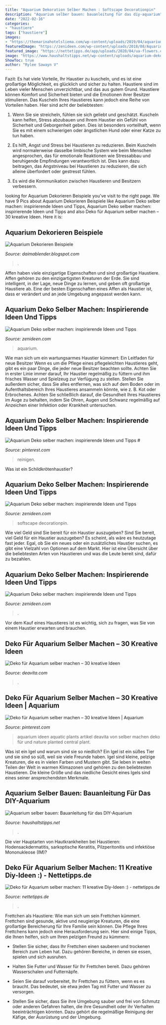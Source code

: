 ```yaml
---
title: "Aquarium Dekoration Selber Machen : Softscape Decorationpin"
description: "Aquarium selber bauen: bauanleitung für das diy-aquarium"
date: "2022-02-16"
categories:
- "haustiere"
tags: ["haustiere"]
images:
- "https://themarinahotelsliema.com/wp-content/uploads/2019/04/aquarium-dekoration-selber-machen.jpg"
featuredImage: "https://zenideen.com/wp-content/uploads/2018/08/Aquarium-originell-dekorieren-600x428.jpg"
featured_image: "https://nettetipps.de/app/uploads/2020/04/ua-flowers.com_-255x255.jpg"
image: "https://www.haushaltstipps.net/wp-content/uploads/aquarium-deko.jpeg"
ShowToc: true
author: "Rylee Sawayn V"
---
```



Fazit: Es hat viele Vorteile, Ihr Haustier zu kuscheln, und es ist eine großartige Möglichkeit, es glücklich und sicher zu halten.
Haustiere sind im Leben vieler Menschen unverzichtbar, und das aus gutem Grund. Haustiere können Komfort und Sicherheit bieten und die Emotionen ihrer Besitzer stimulieren. Das Kuscheln Ihres Haustieres kann jedoch eine Reihe von Vorteilen haben. Hier sind acht der beliebtesten:
1. Wenn Sie sie streicheln, fühlen sie sich geliebt und geschätzt. Kuscheln kann helfen, Stress abzubauen und Ihrem Haustier ein Gefühl von Sicherheit und Geborgenheit geben. Dies ist besonders vorteilhaft, wenn Sie es mit einem schwierigen oder ängstlichen Hund oder einer Katze zu tun haben.

2. Es hilft, Angst und Stress bei Haustieren zu reduzieren. Beim Kuscheln wird normalerweise dasselbe limbische System wie beim Menschen angesprochen, das für emotionale Reaktionen wie Stressabbau und beruhigende Empfindungen verantwortlich ist. Dies kann dazu beitragen, das Angstniveau bei Haustieren zu reduzieren, die sich alleine überfordert oder gestresst fühlen.

3. Es wird die Kommunikation zwischen Haustieren und Besitzern verbessern.

	

		
looking for Aquarium Dekorieren Beispiele you've visit to the right page. We have 9 Pics about Aquarium Dekorieren Beispiele like Aquarium Deko selber machen: inspirierende Ideen und Tipps, Aquarium Deko selber machen: inspirierende Ideen und Tipps and also Deko für Aquarium selber machen – 30 kreative Ideen. Here it is:
		
    
## Aquarium Dekorieren Beispiele

<img loading=lazy src="https://themarinahotelsliema.com/wp-content/uploads/2019/04/aquarium-dekoration-selber-machen.jpg" onerror="this.onerror=null;this.src='https://tse1.mm.bing.net/th?id=OIP.gEFTSQridEqOzDKStUc7LgAAAA&amp;pid=15.1';" alt="Aquarium Dekorieren Beispiele">

_Source: daimablender.blogspot.com_

>. 

	

Affen haben viele einzigartige Eigenschaften und sind großartige Haustiere.
Affen gehören zu den einzigartigsten Kreaturen der Erde. Sie sind intelligent, in der Lage, neue Dinge zu lernen, und geben oft großartige Haustiere ab. Eine der besten Eigenschaften eines Affen als Haustier ist, dass er verändert und an jede Umgebung angepasst werden kann.

    
## Aquarium Deko Selber Machen: Inspirierende Ideen Und Tipps

<img loading=lazy src="https://zenideen.com/wp-content/uploads/2018/08/Aquarium-originell-dekorieren-600x428.jpg" onerror="this.onerror=null;this.src='https://tse2.mm.bing.net/th?id=OIP.OXjMTOUSto_WZLnL3J6E8wHaFS&amp;pid=15.1';" alt="Aquarium Deko selber machen: inspirierende Ideen und Tipps">

_Source: zenideen.com_

>aquarium. 

	

Wie man sich um ein wartungsarmes Haustier kümmert: Ein Leitfaden für neue Besitzer
Wenn es um die Pflege eines pflegeleichten Haustieres geht, gibt es ein paar Dinge, die jeder neue Besitzer beachten sollte. Achten Sie in erster Linie immer darauf, Ihr Haustier regelmäßig zu füttern und ihm frisches Wasser und Spielzeug zur Verfügung zu stellen. Stellen Sie außerdem sicher, dass Sie alles entfernen, was sich auf dem Boden oder im Aufenthaltsbereich Ihres Haustieres ansammeln könnte, wie z. B. Kot oder Erbrochenes. Achten Sie schließlich darauf, die Gesundheit Ihres Haustieres im Auge zu behalten, indem Sie Ohren, Augen und Schwanz regelmäßig auf Anzeichen einer Infektion oder Krankheit untersuchen.

    
## Aquarium Deko Selber Machen: Inspirierende Ideen Und Tipps #

<img loading=lazy src="https://i.pinimg.com/736x/19/0d/6f/190d6f6c6a733c44ce7a0afd8093096a.jpg" onerror="this.onerror=null;this.src='https://tse1.mm.bing.net/th?id=OIP.6HjNyUIvmiIORSUwWp_J1wHaFj&amp;pid=15.1';" alt="Aquarium Deko selber machen: inspirierende Ideen und Tipps #">

_Source: pinterest.com_

>reinigen. 

	

Was ist ein Schildkrötenhaustier?

    
## Aquarium Deko Selber Machen: Inspirierende Ideen Und Tipps

<img loading=lazy src="https://zenideen.com/wp-content/uploads/2018/08/Aquarium-einrichten-Technik-800x599.jpg" onerror="this.onerror=null;this.src='https://tse4.mm.bing.net/th?id=OIP.09qZ7OSHR6AFmQQH9kUJzAHaFi&amp;pid=15.1';" alt="Aquarium Deko selber machen: inspirierende Ideen und Tipps">

_Source: zenideen.com_

>softscape decorationpin. 

	

Wie viel Geld sind Sie bereit für ein Haustier auszugeben?
Sind Sie bereit, viel Geld für ein Haustier auszugeben? Es scheint, als wäre es heutzutage fast jeder. Egal, ob Sie ein neues oder ein zusätzliches Haustier suchen, es gibt eine Vielzahl von Optionen auf dem Markt. Hier ist eine Übersicht über die beliebtesten Arten von Haustieren und was die Leute bereit sind, dafür zu bezahlen.

    
## Aquarium Deko Selber Machen: Inspirierende Ideen Und Tipps

<img loading=lazy src="https://zenideen.com/wp-content/uploads/2018/08/Aquarium-einrichten-viele-Pflanzen-600x459.jpg" onerror="this.onerror=null;this.src='https://tse2.mm.bing.net/th?id=OIP.fmXLquFvuJDH0qJz6SJe7AHaFq&amp;pid=15.1';" alt="Aquarium Deko selber machen: inspirierende Ideen und Tipps">

_Source: zenideen.com_

>. 

	

Vor dem Kauf eines Haustieres ist es wichtig, sich zu fragen, was Sie von einem Haustier erwarten und brauchen.

    
## Deko Für Aquarium Selber Machen – 30 Kreative Ideen

<img loading=lazy src="https://deavita.com/wp-content/uploads/2014/09/deko-fuer-aquarium-bunt-fische-kuenstliche-pflanzen-zweige.png" onerror="this.onerror=null;this.src='https://tse1.mm.bing.net/th?id=OIP.NPFCDI61ZIJmQ8oLdmgIvAHaC_&amp;pid=15.1';" alt="Deko für Aquarium selber machen – 30 kreative Ideen">

_Source: deavita.com_

>. 

	



    
## Deko Für Aquarium Selber Machen – 30 Kreative Ideen | Aquarium

<img loading=lazy src="https://i.pinimg.com/originals/e6/e3/04/e6e304260c5e2e29deeb1769d98acf7f.jpg" onerror="this.onerror=null;this.src='https://tse1.mm.bing.net/th?id=OIP.0SAc4nOD23sNyVMIH3WmRAHaE_&amp;pid=15.1';" alt="Deko für Aquarium selber machen – 30 kreative Ideen | Aquarium">

_Source: pinterest.com_

>aquarium ideen aquatic plants artikel deavita von selber machen deko für und nature planted central plant. 

	

Was ist ein Igel und warum sind sie so niedlich?
Ein Igel ist ein süßes Tier und sie sind so süß, weil sie viele Freunde haben. Igel sind kleine, pelzige Kreaturen, die es in vielen Farben und Mustern gibt. Sie leben in weiten Teilen der Welt in warmen Klimazonen und gehören zu den beliebtesten Haustieren. Die kleine Größe und das niedliche Gesicht eines Igels sind eines seiner ansprechendsten Merkmale.

    
## Aquarium Selber Bauen: Bauanleitung Für Das DIY-Aquarium

<img loading=lazy src="https://www.haushaltstipps.net/wp-content/uploads/aquarium-deko.jpeg" onerror="this.onerror=null;this.src='https://tse1.mm.bing.net/th?id=OIP.btmWjbkS8Ph5mneKJXu_0AAAAA&amp;pid=15.1';" alt="Aquarium selber bauen: Bauanleitung für das DIY-Aquarium">

_Source: haushaltstipps.net_

>. 

	

Die vier Hauptarten von Hautkrankheiten bei Haustieren: Hodensackdermatitis, sarkoptische Keratitis, Pilzperitonitis und infektiöse Mononukleose (IM)?

    
## Deko Für Aquarium Selber Machen: 11 Kreative Diy-Ideen :) - Nettetipps.de

<img loading=lazy src="https://nettetipps.de/app/uploads/2020/04/ua-flowers.com_-255x255.jpg" onerror="this.onerror=null;this.src='https://tse4.mm.bing.net/th?id=OIP.-FuaUSXEsp1Y0ul-cIUX4AAAAA&amp;pid=15.1';" alt="Deko für Aquarium selber machen: 11 kreative Diy-Ideen :) - nettetipps.de">

_Source: nettetipps.de_

>. 

	

Frettchen als Haustiere: Wie man sich um sein Frettchen kümmert.
Frettchen sind gesunde, aktive und neugierige Kreaturen, die eine großartige Bereicherung für Ihre Familie sein können. Die Pflege Ihres Frettchens kann jedoch eine Herausforderung sein. Hier sind einige Tipps, die Ihnen helfen, sich um Ihren pelzigen Freund zu kümmern:
- Stellen Sie sicher, dass Ihr Frettchen einen sauberen und trockenen Bereich zum Leben hat. Dazu gehören Bereiche, in denen sie essen, spielen und sich ausruhen.

- Halten Sie Futter und Wasser für Ihr Frettchen bereit. Dazu gehören Wasserschalen und Futternäpfe.

- Seien Sie darauf vorbereitet, Ihr Frettchen zu füttern, wenn es es braucht. Das bedeutet, sie etwa jeden Tag mit Futter und Wasser zu versorgen.

- Stellen Sie sicher, dass Sie ihre Umgebung sauber und frei von Schmutz oder anderen Gefahren halten, die ihre Gesundheit oder ihr Verhalten beeinträchtigen könnten. Dazu gehört die regelmäßige Reinigung der Käfige, der Ausrüstung und der Umgebung.

